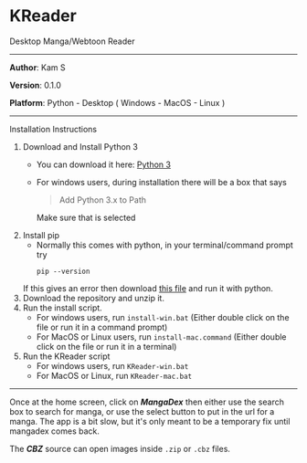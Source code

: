 # KReader
Desktop Manga/Webtoon Reader

****
**Author**: Kam S

**Version**: 0.1.0

**Platform**: Python - Desktop ( Windows - MacOS - Linux )

****

Installation Instructions
1. Download and Install Python 3
    - You can download it here: [Python 3](https://www.python.org/downloads/)
    - For windows users, during installation there will be a box that says
        > Add Python 3.x to Path
      
      Make sure that is selected
2. Install pip
    - Normally this comes with python, in your terminal/command prompt try 
        ```
        pip --version
        ```
     If this gives an error then download [this file](https://bootstrap.pypa.io/get-pip.py) and run it with python.
3. Download the repository and unzip it.
4. Run the install script. 
    - For windows users, run ```install-win.bat``` (Either double click on the file or run it in a command prompt)
    - For MacOS or Linux users, run ```install-mac.command```  (Either double click on the file or run it in a terminal)
3. Run the KReader script
    - For windows users, run ```KReader-win.bat```
    - For MacOS or Linux, run ```KReader-mac.bat```

****
Once at the home screen, click on ***MangaDex*** then either use the search box to search for manga, or use the select button to put in the url for a manga.
The app is a bit slow, but it's only meant to be a temporary fix until mangadex comes back.

The ***CBZ*** source can open images inside ```.zip``` or ```.cbz``` files.

